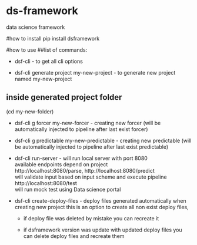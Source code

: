 # ds-framework
data science framework

#how to install
pip install dsframework

#how to use
##list of commands:
* dsf-cli - to get all cli options


* dsf-cli generate project my-new-project - to generate new project named my-new-project

## inside generated project folder 
(cd my-new-folder)
* dsf-cli g forcer my-new-forcer - creating new forcer (will be automatically injected to pipeline after last exist forcer)


* dsf-cli g predictable my-new-predictable - creating new predictable (will be automatically injected to pipeline after last exist predictable)


* dsf-cli run-server - will run local server with port 8080\
  available endpoints depend on project\
  http://localhost:8080/parse, http://localhost:8080/predict \
  will validate input based on input scheme and execute pipeline\
  http://localhost:8080/test \
  will run mock test using Data science portal


* dsf-cli create-deploy-files -  deploy files generated automatically when creating new project this is an option to create all non exist deploy files, 

  * if deploy file was deleted by mistake you can recreate it 

  * if dsframework version was update with updated deploy files you can delete deploy files and recreate them

